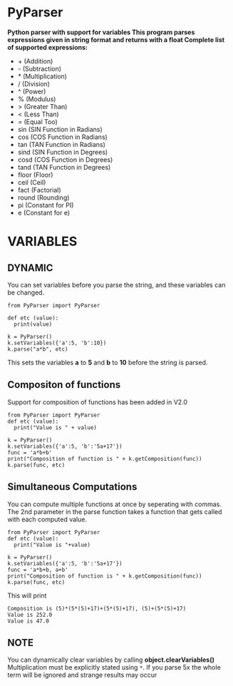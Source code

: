 # PyParser
**Python parser with support for variables
This program parses expressions given in string format and returns with a float
Complete list of supported expressions:**

- \+    (Addition)
- \-    (Subtraction)
- \*    (Multiplication)
- \/    (Division)
- \^    (Power)
- \%    (Modulus)
- \>    (Greater Than)
- \<    (Less Than)
- \=    (Equal Too)
- sin   (SIN Function in Radians)
- cos   (COS Function in Radians)
- tan   (TAN Function in Radians)
- sind  (SIN Function in Degrees)
- cosd  (COS Function in Degrees)
- tand  (TAN Function in Degrees)
- floor (Floor)
- ceil  (Ceil)
- fact  (Factorial)
- round (Rounding)
- pi    (Constant for PI)
- e     (Constant for e)
# VARIABLES


## DYNAMIC
You can set variables before you parse the string, and these variables can be changed.
```
from PyParser import PyParser

def etc (value):
  print(value)
  
k = PyParser()
k.setVariables({'a':5, 'b':10})
k.parse("a*b", etc)
```
This sets the variables **a** to **5** and **b** to **10** before the string is parsed.
## Compositon of functions
Support for composition of functions has been added in V2.0
```
from PyParser import PyParser
def etc (value):
  print("Value is " + value)
  
k = PyParser()
k.setVariables({'a':5, 'b':'5a+17'})
func = 'a*b+b'
print("Composition of function is " + k.getComposition(func))
k.parse(func, etc)
```

## Simultaneous Computations
You can compute multiple functions at once by seperating with commas. The 2nd parameter in the parse function takes a function that gets called with each computed value.

```
from PyParser import PyParser
def etc (value):
  print("Value is "+value)
  
k = PyParser()
k.setVariables({'a':5, 'b':'5a+17'})
func = 'a*b+b, a+b'
print("Composition of function is " + k.getComposition(func))
k.parse(func, etc)
```
This will print
```
Composition is (5)*(5*(5)+17)+(5*(5)+17), (5)+(5*(5)+17)
Value is 252.0
Value is 47.0
```

## NOTE
You can dynamically clear variables by calling **object.clearVariables()**
Multiplication must be explicitly stated using `*`. If you parse 5x the whole term will be ignored and strange results may occur




